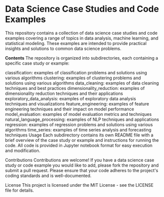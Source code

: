 # Data Science Case Studies and Code Examples

This repository contains a collection of data science case studies and code examples covering a range of topics in data analysis, machine learning, and statistical modeling. These examples are intended to provide practical insights and solutions to common data science problems.

**Contents**
The repository is organized into subdirectories, each containing a specific case study or example:

classification: examples of classification problems and solutions using various algorithms
clustering: examples of clustering problems and solutions using various algorithms
data_cleaning: examples of data cleaning techniques and best practices
dimensionality_reduction: examples of dimensionality reduction techniques and their applications
exploratory_data_analysis: examples of exploratory data analysis techniques and visualizations
feature_engineering: examples of feature engineering techniques and their impact on model performance
model_evaluation: examples of model evaluation metrics and techniques
natural_language_processing: examples of NLP techniques and applications
regression: examples of regression problems and solutions using various algorithms
time_series: examples of time series analysis and forecasting techniques
Usage
Each subdirectory contains its own README file with a brief overview of the case study or example and instructions for running the code. All code is provided in Jupyter notebook format for easy execution and modification.

Contributions
Contributions are welcome! If you have a data science case study or code example you would like to add, please fork the repository and submit a pull request. Please ensure that your code adheres to the project's coding standards and is well-documented.

License
This project is licensed under the MIT License - see the LICENSE file for details.
